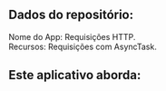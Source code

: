 ## Dados do repositório:
Nome do App: Requisições HTTP.<br>
Recursos: Requisições com AsyncTask.<br>

## Este aplicativo aborda:
